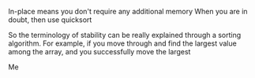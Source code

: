 
In-place means you don't require any additional memory
When you are in doubt, then use quicksort

So the terminology of stability can be really explained through a sorting algorithm.
For example, if you move through and find the largest value among the array, and you successfully move the largest

Me
